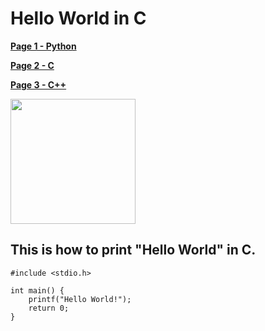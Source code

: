 # Hello World in C
**[Page 1 - Python][Python Page Link]** 

**[Page 2 - C][C Page Link]**

**[Page 3 - C++][CPP Page Link]**

<img src="https://cdn.iconscout.com/icon/free/png-512/c-programming-569564.png" width="200">

## This is how to print "Hello World" in C.
```
#include <stdio.h>

int main() {
    printf("Hello World!");
    return 0;
}
```
[Python Page Link]: https://github.com/yukun2h4ng/MD-Challenge/blob/main/Python.md
[C Page Link]: https://github.com/yukun2h4ng/MD-Challenge/blob/main/C.md
[CPP Page Link]: https://github.com/yukun2h4ng/MD-Challenge/blob/main/CPP.md
